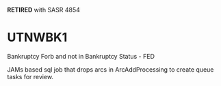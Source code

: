 **RETIRED** with SASR 4854

# UTNWBK1
Bankruptcy Forb and not in Bankruptcy Status - FED

JAMs based sql job that drops arcs in ArcAddProcessing to create queue tasks for review.
